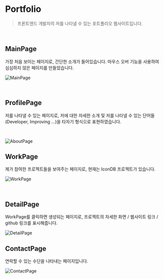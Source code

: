 # Portfolio
>  프론트엔드 개발자의 저를 나타낼 수 있는 포트폴리오 웹사이트입니다.

<br>

## MainPage
가장 처음 보이는 페이지로, 간단한 소개가 들어있습니다. 마우스 오버 기능을 사용하여 심심하지 않은 페이지를 만들었습니다.

![MainPage](https://user-images.githubusercontent.com/89950902/226186626-a8a24442-3252-4c86-94e7-6a44b6ada5a3.PNG)

<br>

## ProfilePage
저를 나타낼 수 있는 페이지로, 저에 대한 자세한 소개 및 저를 나타낼 수 있는 단어들(Developer, Improving ...)을 타자기 형식으로 표현하였습니다. 

<br>

![AboutPage](https://user-images.githubusercontent.com/89950902/226186718-9fe80c99-4179-4879-aa12-8c121f1863bc.PNG)

## WorkPage
제가 참여한 프로젝트들을 보여주는 페이지로, 현재는 IconDB 프로젝트가 있습니다.

![WorkPage](https://user-images.githubusercontent.com/89950902/226186780-cb285034-9646-46aa-a99a-e731ab4878a0.PNG)

<br>

## DetailPage
WorkPage를 클릭하면 생성되는 페이지로, 프로젝트의 자세한 화면 / 웹사이트 링크 /  github 링크를 표시해줍니다. 

![DetailPage](https://user-images.githubusercontent.com/89950902/226186789-8e85c64c-2b7b-4a58-863f-c3f88631e343.PNG)
<br>

## ContactPage
연락할 수 있는 수단을 나타내는 페이지입니다.

![ContactPage](https://user-images.githubusercontent.com/89950902/226186795-d7530b4e-f1ab-43bb-8d23-322f148d97dc.PNG)

